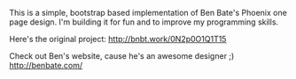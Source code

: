 This is a simple, bootstrap based implementation of Ben Bate's Phoenix one page design.
I'm building it for fun and to improve my programming skills.

Here's the original project: http://bnbt.work/0N2p0O1Q1T15

Check out Ben's website, cause he's an awesome designer ;)
http://benbate.com/
